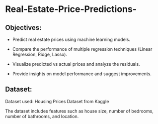 # Real-Estate-Price-Predictions-

## Objectives:
* Predict real estate prices using machine learning models.

* Compare the performance of multiple regression techniques (Linear Regression, Ridge, Lasso).

* Visualize predicted vs actual prices and analyze the residuals.

* Provide insights on model performance and suggest improvements.

## Dataset:
Dataset used: Housing Prices Dataset from Kaggle

The dataset includes features such as house size, number of bedrooms, number of bathrooms, and location.
